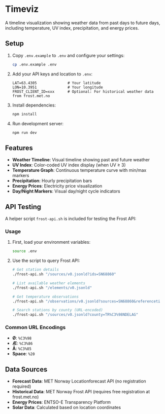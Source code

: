 # Timeviz

A timeline visualization showing weather data from past days to future days, including temperature, UV index, precipitation, and energy prices.

## Setup

1. Copy `.env.example` to `.env` and configure your settings:
   ```bash
   cp .env.example .env
   ```

2. Add your API keys and location to `.env`:
   ```
   LAT=63.4305              # Your latitude
   LON=10.3951              # Your longitude
   FROST_CLIENT_ID=xxx      # Optional: For historical weather data from frost.met.no
   ```

3. Install dependencies:
   ```bash
   npm install
   ```

4. Run development server:
   ```bash
   npm run dev
   ```

## Features

- **Weather Timeline**: Visual timeline showing past and future weather
- **UV Index**: Color-coded UV index display (when UV ≥ 3)
- **Temperature Graph**: Continuous temperature curve with min/max markers
- **Precipitation**: Hourly precipitation bars
- **Energy Prices**: Electricity price visualization
- **Day/Night Markers**: Visual day/night cycle indicators

## API Testing

A helper script `frost-api.sh` is included for testing the Frost API:

### Usage

1. First, load your environment variables:
   ```bash
   source .env
   ```

2. Use the script to query Frost API:
   ```bash
   # Get station details
   ./frost-api.sh "/sources/v0.jsonld?ids=SN68860"

   # List available weather elements
   ./frost-api.sh "/elements/v0.jsonld"

   # Get temperature observations
   ./frost-api.sh "/observations/v0.jsonld?sources=SN68860&referencetime=2024-06-13T00:00:00Z/2024-06-13T12:00:00Z&elements=air_temperature"

   # Search stations by county (URL-encoded)
   ./frost-api.sh "/sources/v0.jsonld?county=TR%C3%98NDELAG"
   ```

### Common URL Encodings
- **Ø**: `%C3%98`
- **Æ**: `%C3%86`  
- **Å**: `%C3%85`
- **Space**: `%20`

## Data Sources

- **Forecast Data**: MET Norway Locationforecast API (no registration required)
- **Historical Data**: MET Norway Frost API (requires free registration at frost.met.no)
- **Energy Prices**: ENTSO-E Transparency Platform
- **Solar Data**: Calculated based on location coordinates
